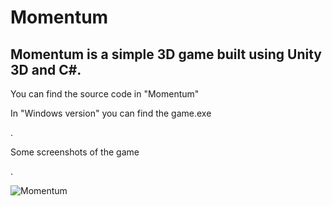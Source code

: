 # Momentum
Momentum is a simple 3D game built using Unity 3D and C#.
---------------------------------------------------------
You can find the source code in "Momentum"

In "Windows version" you can find the game.exe

.

Some screenshots of the game

.

![Momentum](https://user-images.githubusercontent.com/49799187/165381195-4d76f177-a099-485e-a74a-ffa814081c06.png)
